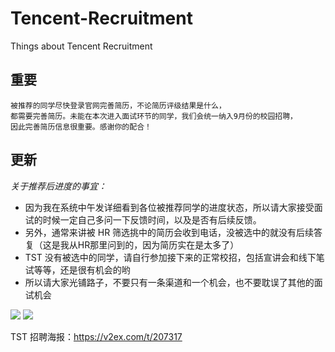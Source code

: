 # Tencent-Recruitment
Things about Tencent Recruitment

## 重要

```
被推荐的同学尽快登录官网完善简历，不论简历评级结果是什么，
都需要完善简历。未能在本次进入面试环节的同学，我们会统一纳入9月份的校园招聘，
因此完善简历信息很重要。感谢你的配合！
```

## 更新  

*关于推荐后进度的事宜：*

* 因为我在系统中午发详细看到各位被推荐同学的进度状态，所以请大家接受面试的时候一定自己多问一下反馈时间，以及是否有后续反馈。
* 另外，通常来讲被 HR 筛选挑中的简历会收到电话，没被选中的就没有后续答复（这是我从HR那里问到的，因为简历实在是太多了）
* TST 没有被选中的同学，请自行参加接下来的正常校招，包括宣讲会和线下笔试等等，还是很有机会的哟
* 所以请大家光铺路子，不要只有一条渠道和一个机会，也不要耽误了其他的面试机会


![](http://ww2.sinaimg.cn/large/644eac00gw1eun8uru3nij216q0wktfl.jpg)
![](http://ww4.sinaimg.cn/large/644eac00gw1eun8v2b40fj217g0jidka.jpg)

TST 招聘海报：https://v2ex.com/t/207317
